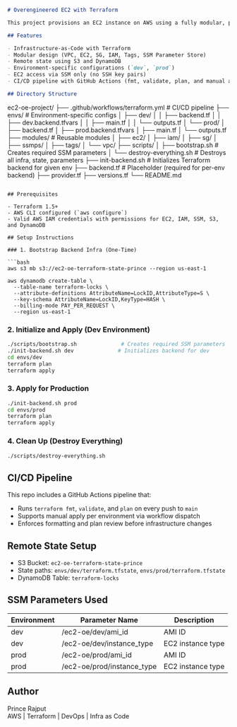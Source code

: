 ```markdown

# Overengineered EC2 with Terraform

This project provisions an EC2 instance on AWS using a fully modular, parameterized, and environment-aware Terraform setup. It demonstrates real-world infrastructure practices including remote state, workspaces, IAM roles, parameter store, and CI/CD integration with GitHub Actions.

## Features

- Infrastructure-as-Code with Terraform
- Modular design (VPC, EC2, SG, IAM, Tags, SSM Parameter Store)
- Remote state using S3 and DynamoDB
- Environment-specific configurations (`dev`, `prod`)
- EC2 access via SSM only (no SSH key pairs)
- CI/CD pipeline with GitHub Actions (fmt, validate, plan, and manual apply)

## Directory Structure

```

ec2-oe-project/
├── .github/workflows/terraform.yml   # CI/CD pipeline
├── envs/                             # Environment-specific configs
│   ├── dev/
│   │   ├── backend.tf
│   │   ├── dev.backend.tfvars
│   │   ├── main.tf
│   │   └── outputs.tf
│   └── prod/
│       ├── backend.tf
│       ├── prod.backend.tfvars
│       ├── main.tf
│       └── outputs.tf
├── modules/                          # Reusable modules
│   ├── ec2/
│   ├── iam/
│   ├── sg/
│   ├── ssmps/
│   ├── tags/
│   └── vpc/
├── scripts/
│   ├── bootstrap.sh                  # Creates required SSM parameters
│   └── destroy-everything.sh         # Destroys all infra, state, parameters
├── init-backend.sh                   # Initializes Terraform backend for given env
├── backend.tf                        # Placeholder (required for per-env backend)
├── provider.tf
├── versions.tf
└── README.md

```

## Prerequisites

- Terraform 1.5+
- AWS CLI configured (`aws configure`)
- Valid AWS IAM credentials with permissions for EC2, IAM, SSM, S3, and DynamoDB

## Setup Instructions

### 1. Bootstrap Backend Infra (One-Time)

```bash
aws s3 mb s3://ec2-oe-terraform-state-prince --region us-east-1

aws dynamodb create-table \
  --table-name terraform-locks \
  --attribute-definitions AttributeName=LockID,AttributeType=S \
  --key-schema AttributeName=LockID,KeyType=HASH \
  --billing-mode PAY_PER_REQUEST \
  --region us-east-1
```

### 2. Initialize and Apply (Dev Environment)

```bash
./scripts/bootstrap.sh              # Creates required SSM parameters
./init-backend.sh dev              # Initializes backend for dev
cd envs/dev
terraform plan
terraform apply
```

### 3. Apply for Production

```bash
./init-backend.sh prod
cd envs/prod
terraform plan
terraform apply
```

### 4. Clean Up (Destroy Everything)

```bash
./scripts/destroy-everything.sh
```

## CI/CD Pipeline

This repo includes a GitHub Actions pipeline that:

- Runs `terraform fmt`, `validate`, and `plan` on every push to `main`
- Supports manual apply per environment via workflow dispatch
- Enforces formatting and plan review before infrastructure changes

## Remote State Setup

- S3 Bucket: `ec2-oe-terraform-state-prince`
- State paths: `envs/dev/terraform.tfstate`, `envs/prod/terraform.tfstate`
- DynamoDB Table: `terraform-locks`

## SSM Parameters Used

| Environment | Parameter Name               | Description       |
|-------------|-------------------------------|-------------------|
| dev         | /ec2-oe/dev/ami_id            | AMI ID            |
| dev         | /ec2-oe/dev/instance_type     | EC2 instance type |
| prod        | /ec2-oe/prod/ami_id           | AMI ID            |
| prod        | /ec2-oe/prod/instance_type    | EC2 instance type |

## Author

Prince Rajput  
AWS | Terraform | DevOps | Infra as Code

```
